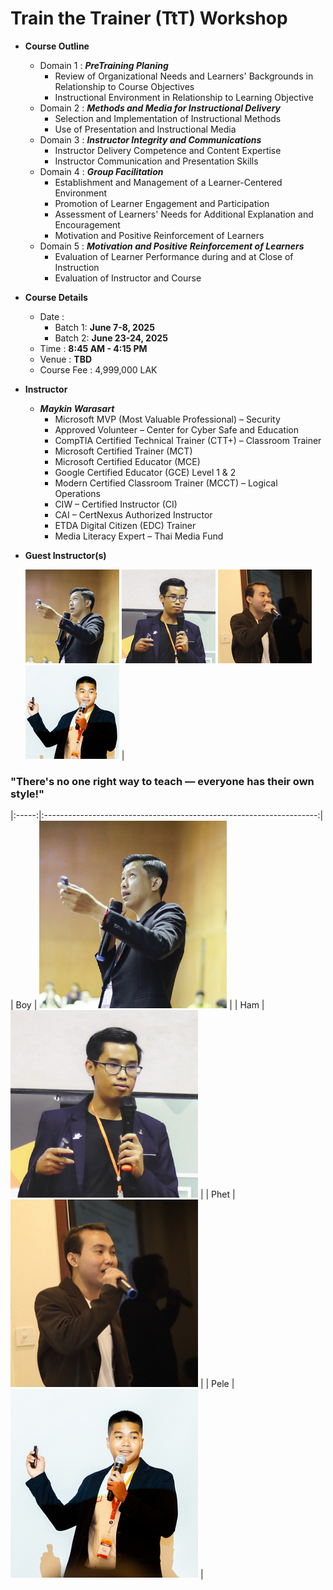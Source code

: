 # Train the Trainer (TtT) Workshop

+ **Course Outline**
	+ Domain 1 : ***PreTraining Planing***
		+ Review of Organizational Needs and Learners' Backgrounds in Relationship to Course Objectives
		+ Instructional Environment in Relationship to Learning Objective
	+ Domain 2 : ***Methods and Media for Instructional Delivery***
		+ Selection and Implementation of Instructional Methods
		+ Use of Presentation and Instructional Media
	+ Domain 3 : ***Instructor Integrity and Communications***
		+ Instructor Delivery Competence and Content Expertise
		+ Instructor Communication and Presentation Skills
	+ Domain 4 : ***Group Facilitation***
		+ Establishment and Management of a Learner-Centered Environment
		+ Promotion of Learner Engagement and Participation
		+ Assessment of Learners' Needs for Additional Explanation and Encouragement
		+ Motivation and Positive Reinforcement of Learners
	+ Domain 5 : ***Motivation and Positive Reinforcement of Learners***
		+ Evaluation of Learner Performance during and at Close of Instruction
		+ Evaluation of Instructor and Course

+ **Course Details**
	+ Date : 
		+ Batch 1: **June 7-8, 2025**
		+ Batch 2: **June 23-24, 2025**
	+ Time : **8:45 AM - 4:15 PM**
	+ Venue : **TBD**
	+ Course Fee : 4,999,000 LAK

+ **Instructor**
	+ ***Maykin Warasart***
		+ Microsoft MVP (Most Valuable Professional) – Security
		+ Approved Volunteer – Center for Cyber Safe and Education
		+ CompTIA Certified Technical Trainer (CTT+) – Classroom Trainer
		+ Microsoft Certified Trainer (MCT)
		+ Microsoft Certified Educator (MCE)
		+ Google Certified Educator (GCE) Level 1 & 2
		+ Modern Certified Classroom Trainer (MCCT) – Logical Operations
		+ CIW – Certified Instructor (CI)
		+ CAI – CertNexus Authorized Instructor
		+ ETDA Digital Citizen (EDC) Trainer
		+ Media Literacy Expert – Thai Media Fund
+ **Guest Instructor(s)**

	![Boy](TAs/Boy_150.png "Boy @ SysAdmin Day 2023 - Live in Vientiane") ![Ham](TAs/Ham_150.png "Ham @ SysAdmin Day 2023 - Live in Vientiane") ![Sayphet](TAs/Sayphet_150.png "Sayphet @ SysAdmin Day 2024 - Live in4Vientiane") ![Pele](TAs/Pele_150.jpg "Pele @ LANOG 2.0")                                   |

	
### "There's no one right way to teach — everyone has their own style!"






















|:-----:|:--------------------------------------------------------------------:|
| Boy   |  ![Boy](TAs/Boy.png "SysAdmin Day 2023 - Live in Vientiane")         |
| Ham   |  ![Ham](TAs/Ham.png "SysAdmin Day 2023 - Live in Vientiane")         |
| Phet  |  ![Sayphet](TAs/Sayphet.png "SysAdmin Day 2024 - Live in4Vientiane") |
| Pele  |  ![Pele](TAs/Pele.jpg "LANOG 2.0")                                   |